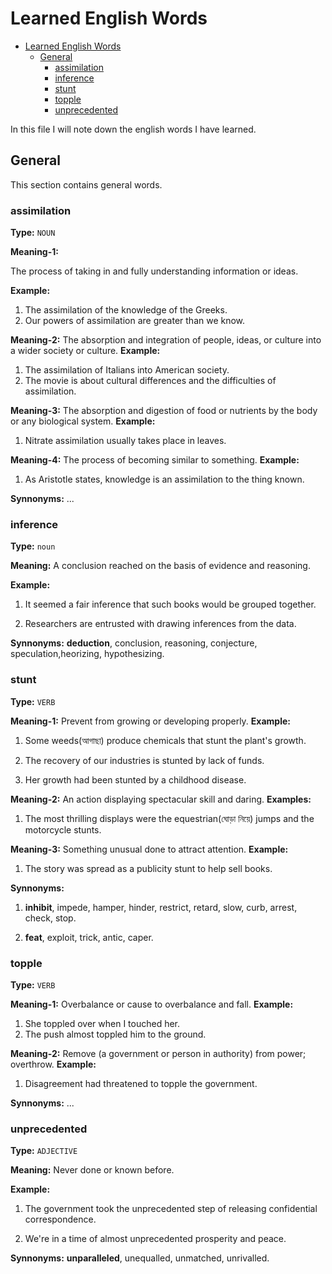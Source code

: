 # Learned English Words
<!-- TOC -->

- [Learned English Words](#learned-english-words)
    - [General](#general)
        - [assimilation](#assimilation)
        - [inference](#inference)
        - [stunt](#stunt)
        - [topple](#topple)
        - [unprecedented](#unprecedented)

<!-- /TOC -->
In this file I will note down the english words I have learned.

## General

This section contains general words.

### assimilation

**Type:** `NOUN`

**Meaning-1:**

The process of taking in and fully understanding information or ideas.

**Example:**

1. The assimilation of the knowledge of the Greeks.
2. Our powers of assimilation are greater than we know.

**Meaning-2:**
The absorption and integration of people, ideas, or culture into a wider society or culture.
**Example:**

1. The assimilation of Italians into American society.
2. The movie is about cultural differences and the difficulties of assimilation.

**Meaning-3:**
The absorption and digestion of food or nutrients by the body or any biological system.
**Example:**

1. Nitrate assimilation usually takes place in leaves.

**Meaning-4:**
The process of becoming similar to something.
**Example:**

1. As Aristotle states, knowledge is an assimilation to the thing known.

**Synnonyms:**
...

### inference

**Type:** `noun`

**Meaning:**
A conclusion reached on the basis of evidence and reasoning.

**Example:**

1. It seemed a fair inference that such books would be grouped together.

2. Researchers are entrusted with drawing inferences from the data.

**Synnonyms:**
**deduction**, conclusion, reasoning, conjecture, speculation,heorizing, hypothesizing.

### stunt

**Type:** `VERB`

**Meaning-1:**
Prevent from growing or developing properly.
**Example:**

1. Some weeds(আগাছা) produce chemicals that stunt the plant's growth.

2. The recovery of our industries is stunted by lack of funds.

3. Her growth had been stunted by a childhood disease.

**Meaning-2:**
An action displaying spectacular skill and daring.
**Examples:**

1. The most thrilling displays were the equestrian(ঘোড়া নিয়ে) jumps and the motorcycle stunts.

**Meaning-3:**
Something unusual done to attract attention.
**Example:**

1. The story was spread as a publicity stunt to help sell books.

**Synnonyms:**

1. **inhibit**, impede, hamper, hinder, restrict, retard, slow, curb, arrest, check, stop.

2. **feat**, exploit, trick, antic, caper.

### topple

**Type:** `VERB`

**Meaning-1:**
Overbalance or cause to overbalance and fall.
**Example:**

1. She toppled over when I touched her.
2. The push almost toppled him to the ground.

**Meaning-2:**
Remove (a government or person in authority) from power; overthrow.
**Example:**

1. Disagreement had threatened to topple the government.

**Synnonyms:**
...

### unprecedented

**Type:** `ADJECTIVE`

**Meaning:**
Never done or known before.

**Example:**

1. The government took the unprecedented step of releasing confidential correspondence.

2. We're in a time of almost unprecedented prosperity and peace.

**Synnonyms:**
**unparalleled**, unequalled, unmatched, unrivalled.

<!-- ### template

**Type:** `..`

**Meaning:**
...

**Example:**

1. ...

2. ...

**Synnonyms:**
... -->